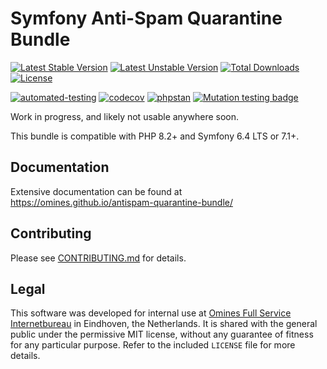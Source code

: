 # Symfony Anti-Spam Quarantine Bundle

[![Latest Stable Version](https://poser.pugx.org/omines/antispam-quarantine-bundle/version)](https://packagist.org/packages/omines/antispam-quarantine-bundle)
[![Latest Unstable Version](https://poser.pugx.org/omines/antispam-quarantine-bundle/v/unstable)](https://packagist.org/packages/omines/antispam-quarantine-bundle)
[![Total Downloads](https://poser.pugx.org/omines/antispam-quarantine-bundle/downloads)](https://packagist.org/packages/omines/antispam-quarantine-bundle)
[![License](https://poser.pugx.org/omines/antispam-quarantine-bundle/license)](https://packagist.org/packages/omines/antispam-quarantine-bundle)

[![automated-testing](https://github.com/omines/antispam-quarantine-bundle/actions/workflows/ci.yaml/badge.svg?branch=master&event=push)](https://github.com/omines/antispam-quarantine-bundle/actions/workflows/ci.yaml)
[![codecov](https://codecov.io/gh/omines/antispam-quarantine-bundle/graph/badge.svg?token=634ZQ8EQ7A)](https://codecov.io/gh/omines/antispam-quarantine-bundle)
[![phpstan](https://img.shields.io/badge/PHPStan-max-brightgreen)](https://github.com/omines/antispam-quarantine-bundle/blob/master/phpstan.neon)
[![Mutation testing badge](https://img.shields.io/endpoint?style=flat&url=https%3A%2F%2Fbadge-api.stryker-mutator.io%2Fgithub.com%2Fomines%2Fantispam-quarantine-bundle%2Fmaster)](https://dashboard.stryker-mutator.io/reports/github.com/omines/antispam-quarantine-bundle/master)

Work in progress, and likely not usable anywhere soon.

This bundle is compatible with PHP 8.2+ and Symfony 6.4 LTS or 7.1+.

## Documentation

Extensive documentation can be found at https://omines.github.io/antispam-quarantine-bundle/

## Contributing

Please see [CONTRIBUTING.md](https://github.com/omines/antispam-quarantine-bundle/blob/master/.github/CONTRIBUTING.md) for details.

## Legal

This software was developed for internal use at [Omines Full Service Internetbureau](https://www.omines.nl/)
in Eindhoven, the Netherlands. It is shared with the general public under the permissive MIT license, without
any guarantee of fitness for any particular purpose. Refer to the included `LICENSE` file for more details.
